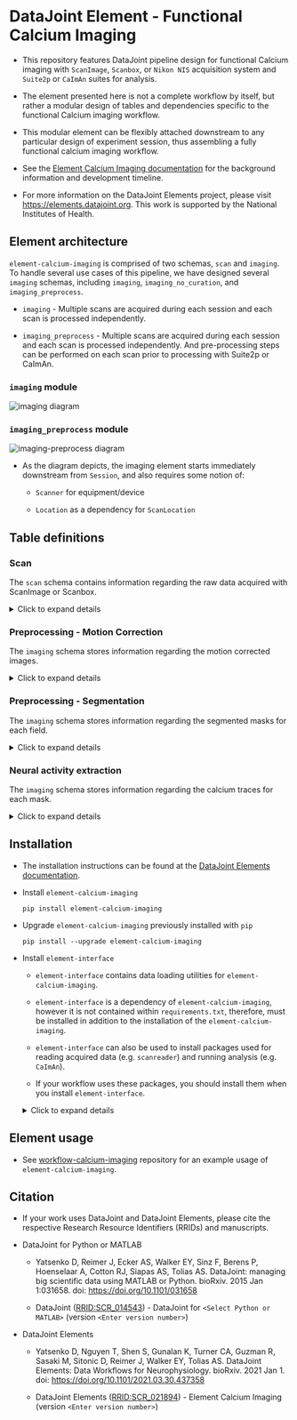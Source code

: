 # DataJoint Element - Functional Calcium Imaging

+ This repository features DataJoint pipeline design for functional Calcium imaging 
with `ScanImage`, `Scanbox`, or `Nikon NIS` acquisition system and `Suite2p` or `CaImAn` suites for analysis.

+ The element presented here is not a complete workflow by itself,
 but rather a modular design of tables and dependencies specific to the functional Calcium imaging workflow.

+ This modular element can be flexibly attached downstream to 
any particular design of experiment session, thus assembling 
a fully functional calcium imaging workflow.

+ See the [Element Calcium Imaging documentation](https://elements.datajoint.org/description/calcium_imaging/) for the background information and development timeline.

+ For more information on the DataJoint Elements project, please visit https://elements.datajoint.org.  This work is supported by the National Institutes of Health.

## Element architecture

`element-calcium-imaging` is comprised of two schemas, `scan` and `imaging`.  To handle
several use cases of this pipeline, we have designed several `imaging` schemas,
including `imaging`, `imaging_no_curation`, and `imaging_preprocess`.

+ `imaging` - Multiple scans are acquired during each session and each scan is processed
              independently.

+ `imaging_preprocess` - Multiple scans are acquired during each session and each scan
                         is processed independently.  And pre-processing steps can be
                         performed on each scan prior to processing with Suite2p or
                         CaImAn.

### `imaging` module

![imaging diagram](images/attached_calcium_imaging_element.svg)

### `imaging_preprocess` module

![imaging-preprocess diagram](images/attached_calcium_imaging_element_preprocess.svg)

+ As the diagram depicts, the imaging element starts immediately downstream from `Session`, and also requires some notion of:

    + `Scanner` for equipment/device

    + `Location` as a dependency for `ScanLocation`

## Table definitions

### Scan
The `scan` schema contains information regarding the raw data acquired with ScanImage 
or Scanbox.

<details>
<summary>Click to expand details</summary>

+ A `Session` (more specifically an experimental session) may have multiple scans, where each scan describes a complete 4D dataset (i.e. 3D volume over time) from one scanning session, typically from the moment of pressing the *start* button to pressing the *stop* button.

+ `Scan` - table containing information about the equipment used (e.g. the Scanner information)

+ `ScanInfo` - meta information about this scan, from ScanImage header (e.g. frame rate, number of channels, scanning depths, frames, etc.)

+ `ScanInfo.Field` - a field is a 2D image at a particular xy-coordinate and plane (scanning depth) within the field-of-view (FOV) of the scan.

     + For resonant scanner, a field is usually the 2D image occupying the entire FOV from a certain plane (at some depth).

     + For mesoscope scanner, with much wider FOV, there may be multiple fields on one plane. 

</details>

### Preprocessing - Motion Correction
The `imaging` schema stores information regarding the motion corrected images.

<details>
<summary>Click to expand details</summary>

+ `MotionCorrection` - motion correction information performed on a scan

+ `MotionCorrection.RigidMotionCorrection` - details of the rigid motion correction (e.g. shifting in x, y) at a per `ScanInfo.Field` level

+ `MotionCorrection.NonRigidMotionCorrection` and `MotionCorrection.Block` tables are used to describe the non-rigid motion correction performed on each `ScanInfo.Field`

+ `MotionCorrection.Summary` - summary images for each `ScanInfo.Field` after motion correction (e.g. average image, correlation image)

</details>

### Preprocessing - Segmentation
The `imaging` schema stores information regarding the segmented masks for each field.

<details>
<summary>Click to expand details</summary>

+ `Segmentation` - table specifies the segmentation step and its outputs, following the motion correction step.
 
+ `Segmentation.Mask` - image mask for the segmented region of interest from a particular `ScanInfo.Field`

+ `MaskClassification` - classification of `Segmentation.Mask` into different type (e.g. soma, axon, dendrite, artifact, etc.)
</details>

### Neural activity extraction
The `imaging` schema stores information regarding the calcium traces for each mask.

<details>
<summary>Click to expand details</summary>

+ `Fluorescence` - fluorescence traces extracted from each `Segmentation.Mask`

+ `ActivityExtractionMethod` - activity extraction method (e.g. deconvolution) to be applied on fluorescence trace

+ `Activity` - computed neuronal activity trace from fluorescence trace (e.g. spikes)

</details>

## Installation

+ The installation instructions can be found at the
[DataJoint Elements documentation](https://elements.datajoint.org/usage/install/).

+ Install `element-calcium-imaging`
     ```
     pip install element-calcium-imaging
     ```

+ Upgrade `element-calcium-imaging` previously installed with `pip`
     ```
     pip install --upgrade element-calcium-imaging
     ```

+ Install `element-interface`

     + `element-interface` contains data loading utilities for `element-calcium-imaging`.

     + `element-interface` is a dependency of `element-calcium-imaging`, however it is not contained within `requirements.txt`, therefore, must be installed in addition to the installation of the `element-calcium-imaging`. 

     + `element-interface` can also be used to install packages used for reading acquired data (e.g. `scanreader`) and running analysis (e.g. `CaImAn`).

     + If your workflow uses these packages, you should install them when you install `element-interface`.

     <details>
     <summary>Click to expand details</summary>

     + Install `element-interface` with `scanreader`
          ```
          pip install "element-interface[scanreader] @ git+https://github.com/datajoint/element-interface"
          ```

     + Install `element-interface` with `sbxreader`
          ```
          pip install "element-interface[sbxreader] @ git+https://github.com/datajoint/element-interface"
          ```

     + Install `element-interface` with `Suite2p`
          ```
          pip install "element-interface[suite2p] @ git+https://github.com/datajoint/element-interface"
          ```

     + Install `element-interface` with `CaImAn` requires two separate commands
          ```
          pip install "element-interface[caiman_requirements] @ git+https://github.com/datajoint/element-interface"
          pip install "element-interface[caiman] @ git+https://github.com/datajoint/element-interface"
          ```

     + Install `element-interface` with multiple packages
          ```
          pip install "element-interface[caiman_requirements] @ git+https://github.com/datajoint/element-interface"
          pip install "element-interface[scanreader,sbxreader,suite2p,caiman] @ git+https://github.com/datajoint/element-interface"
          ```

     </details>

## Element usage

+ See [workflow-calcium-imaging](https://github.com/datajoint/workflow-calcium-imaging) 
repository for an example usage of `element-calcium-imaging`.

## Citation

+ If your work uses DataJoint and DataJoint Elements, please cite the respective Research Resource Identifiers (RRIDs) and manuscripts.

+ DataJoint for Python or MATLAB
    + Yatsenko D, Reimer J, Ecker AS, Walker EY, Sinz F, Berens P, Hoenselaar A, Cotton RJ, Siapas AS, Tolias AS. DataJoint: managing big scientific data using MATLAB or Python. bioRxiv. 2015 Jan 1:031658. doi: https://doi.org/10.1101/031658

    + DataJoint ([RRID:SCR_014543](https://scicrunch.org/resolver/SCR_014543)) - DataJoint for `<Select Python or MATLAB>` (version `<Enter version number>`)

+ DataJoint Elements
    + Yatsenko D, Nguyen T, Shen S, Gunalan K, Turner CA, Guzman R, Sasaki M, Sitonic D, Reimer J, Walker EY, Tolias AS. DataJoint Elements: Data Workflows for Neurophysiology. bioRxiv. 2021 Jan 1. doi: https://doi.org/10.1101/2021.03.30.437358

    + DataJoint Elements ([RRID:SCR_021894](https://scicrunch.org/resolver/SCR_021894)) - Element Calcium Imaging (version `<Enter version number>`)
    

